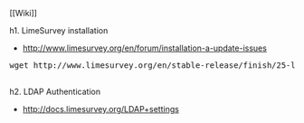 [[Wiki]]


h1. LimeSurvey installation

* http://www.limesurvey.org/en/forum/installation-a-update-issues

<pre>
wget http://www.limesurvey.org/en/stable-release/finish/25-latest-stable-release/388-limesurvey192plus-build120330zip

</pre>



h2. LDAP Authentication

* http://docs.limesurvey.org/LDAP+settings

